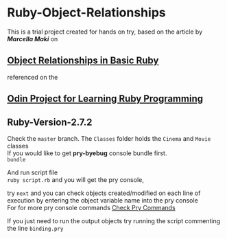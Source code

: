 # Ruby-Object-Relationships
This is a trial project created for hands on try, based on the article by ***Marcella Maki*** on       
## [Object Relationships in Basic Ruby](https://medium.com/@marcellamaki/object-relationships-in-basic-ruby-1af5773fff48)  
referenced on the  
## [Odin Project for Learning Ruby Programming](https://www.theodinproject.com/paths/full-stack-ruby-on-rails/courses/ruby-programming/lessons/object-oriented-programming-ruby-programming)   


## Ruby-Version-2.7.2

Check the `master` branch. The `Classes` folder holds the `Cinema` and `Movie` classes   
If you would like to get **pry-byebug** console bundle first.  
`bundle`     

And run script file          
`ruby script.rb` and you will get the pry console,     

try `next` and you can check objects created/modified on each line of execution by entering the object variable name into the pry console    
For for more pry console commands [Check Pry Commands](https://github.com/deivid-rodriguez/pry-byebug)   
   
If you just need to run the output objects try running the script commenting the line `binding.pry`   
